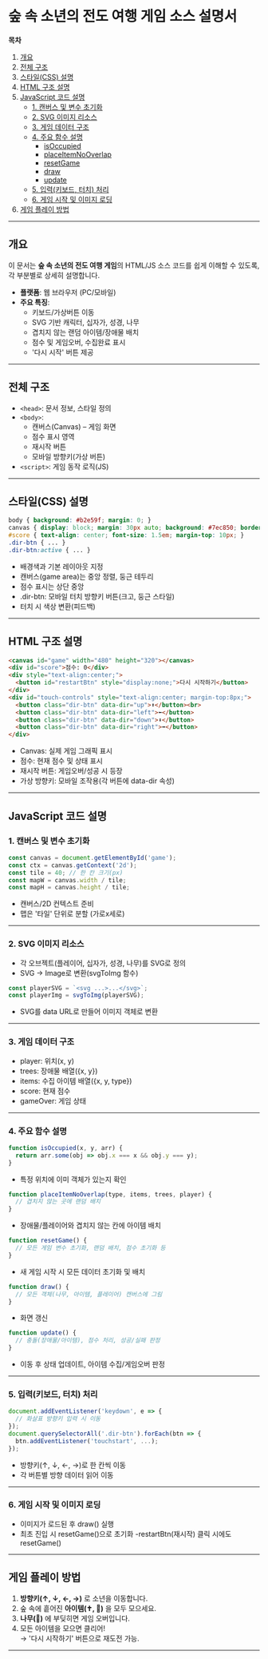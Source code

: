 # 숲 속 소년의 전도 여행 게임 소스 설명서

**목차**
1. [개요](#개요)
2. [전체 구조](#전체-구조)
3. [스타일(CSS) 설명](#스타일css-설명)
4. [HTML 구조 설명](#html-구조-설명)
5. [JavaScript 코드 설명](#javascript-코드-설명)
    - [1. 캔버스 및 변수 초기화](#1-캔버스-및-변수-초기화)
    - [2. SVG 이미지 리소스](#2-svg-이미지-리소스)
    - [3. 게임 데이터 구조](#3-게임-데이터-구조)
    - [4. 주요 함수 설명](#4-주요-함수-설명)
        - [isOccupied](#isoccupied)
        - [placeItemNoOverlap](#placeitemnooverlap)
        - [resetGame](#resetgame)
        - [draw](#draw)
        - [update](#update)
    - [5. 입력(키보드, 터치) 처리](#5-입력키보드-터치-처리)
    - [6. 게임 시작 및 이미지 로딩](#6-게임-시작-및-이미지-로딩)
6. [게임 플레이 방법](#게임-플레이-방법)

---

## 개요

이 문서는 **숲 속 소년의 전도 여행 게임**의 HTML/JS 소스 코드를 쉽게 이해할 수 있도록, 각 부분별로 상세히 설명합니다.

- **플랫폼**: 웹 브라우저 (PC/모바일)
- **주요 특징**:  
  - 키보드/가상버튼 이동  
  - SVG 기반 캐릭터, 십자가, 성경, 나무  
  - 겹치지 않는 랜덤 아이템/장애물 배치  
  - 점수 및 게임오버, 수집완료 표시  
  - '다시 시작' 버튼 제공

---

## 전체 구조

- `<head>`: 문서 정보, 스타일 정의  
- `<body>`:  
    - 캔버스(Canvas) – 게임 화면  
    - 점수 표시 영역  
    - 재시작 버튼  
    - 모바일 방향키(가상 버튼)  
- `<script>`: 게임 동작 로직(JS)

---

## 스타일(CSS) 설명

```css
body { background: #b2e59f; margin: 0; }
canvas { display: block; margin: 30px auto; background: #7ec850; border: 3px solid #333; touch-action: none; }
#score { text-align: center; font-size: 1.5em; margin-top: 10px; }
.dir-btn { ... }
.dir-btn:active { ... }

```

- 배경색과 기본 레이아웃 지정
- 캔버스(game area)는 중앙 정렬, 둥근 테두리
- 점수 표시는 상단 중앙
- .dir-btn: 모바일 터치 방향키 버튼(크고, 둥근 스타일)
- 터치 시 색상 변환(피드백)
  
---

## HTML 구조 설명

```html
<canvas id="game" width="480" height="320"></canvas>
<div id="score">점수: 0</div>
<div style="text-align:center;">
  <button id="restartBtn" style="display:none;">다시 시작하기</button>
</div>
<div id="touch-controls" style="text-align:center; margin-top:8px;">
  <button class="dir-btn" data-dir="up">⬆️</button><br>
  <button class="dir-btn" data-dir="left">⬅️</button>
  <button class="dir-btn" data-dir="down">⬇️</button>
  <button class="dir-btn" data-dir="right">➡️</button>
</div>

```

- Canvas: 실제 게임 그래픽 표시
- 점수: 현재 점수 및 상태 표시
- 재시작 버튼: 게임오버/성공 시 등장
- 가상 방향키: 모바일 조작용(각 버튼에 data-dir 속성)

---

## JavaScript 코드 설명

### 1. 캔버스 및 변수 초기화

```js
const canvas = document.getElementById('game');
const ctx = canvas.getContext('2d');
const tile = 40; // 한 칸 크기(px)
const mapW = canvas.width / tile;
const mapH = canvas.height / tile;

```

- 캔버스/2D 컨텍스트 준비
- 맵은 '타일' 단위로 분할 (가로x세로)

---

### 2. SVG 이미지 리소스

- 각 오브젝트(플레이어, 십자가, 성경, 나무)를 SVG로 정의
- SVG → Image로 변환(svgToImg 함수)

```js
const playerSVG = `<svg ...>...</svg>`;
const playerImg = svgToImg(playerSVG);

```

- SVG를 data URL로 만들어 이미지 객체로 변환

---

### 3. 게임 데이터 구조

- player: 위치(x, y)
- trees: 장애물 배열({x, y})
- items: 수집 아이템 배열({x, y, type})
- score: 현재 점수
- gameOver: 게임 상태

---

### 4. 주요 함수 설명

```js
function isOccupied(x, y, arr) {
  return arr.some(obj => obj.x === x && obj.y === y);
}

```
- 특정 위치에 이미 객체가 있는지 확인

```js
function placeItemNoOverlap(type, items, trees, player) {
  // 겹치지 않는 곳에 랜덤 배치
}

```
- 장애물/플레이어와 겹치지 않는 칸에 아이템 배치
  
```js
function resetGame() {
  // 모든 게임 변수 초기화, 랜덤 배치, 점수 초기화 등
}

```
- 새 게임 시작 시 모든 데이터 초기화 및 배치

```js
function draw() {
  // 모든 객체(나무, 아이템, 플레이어) 캔버스에 그림
}

```
- 화면 갱신

```js
function update() {
  // 충돌(장애물/아이템), 점수 처리, 성공/실패 판정
}

```
- 이동 후 상태 업데이트, 아이템 수집/게임오버 판정

---

### 5. 입력(키보드, 터치) 처리

```js
document.addEventListener('keydown', e => {
  // 화살표 방향키 입력 시 이동
});
document.querySelectorAll('.dir-btn').forEach(btn => {
  btn.addEventListener('touchstart', ...);
});

```

- 방향키(↑, ↓, ←, →)로 한 칸씩 이동
- 각 버튼별 방향 데이터 읽어 이동

---

### 6. 게임 시작 및 이미지 로딩

- 이미지가 로드된 후 draw() 실행
- 최초 진입 시 resetGame()으로 초기화
-restartBtn(재시작) 클릭 시에도 resetGame()
---

## 게임 플레이 방법

1. **방향키(↑, ↓, ←, →)** 로 소년을 이동합니다.
2. 숲 속에 흩어진 **아이템(✝️, 📖)** 을 모두 모으세요.
3. **나무(🌲)** 에 부딪히면 게임 오버입니다.
4. 모든 아이템을 모으면 클리어!\
   → '다시 시작하기' 버튼으로 재도전 가능.

---
